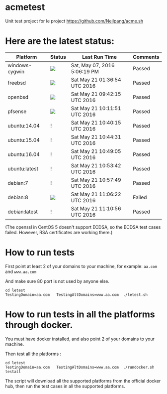 # acmetest
Unit test project for le project https://github.com/Neilpang/acme.sh



# Here are the latest status:

| Platform | Status| Last Run Time| Comments|
-----------|-------|--------------|---------|
|windows-cygwin| ![](https://cdn.rawgit.com/Neilpang/letest/master/status/windows-cygwin.svg?1462640779)| Sat, May 07, 2016  5:06:19 PM| Passed |
|freebsd| ![](https://cdn.rawgit.com/Neilpang/letest/master/status/freebsd.svg?1463794614)| Sat May 21 01:36:54 UTC 2016| Passed |
|openbsd| ![](https://cdn.rawgit.com/Neilpang/letest/master/status/openbsd.svg?1463823735)| Sat May 21 09:42:15 UTC 2016| Passed |
|pfsense| ![](https://cdn.rawgit.com/Neilpang/letest/master/status/pfsense.svg?1463825511)| Sat May 21 10:11:51 UTC 2016| Passed |
|ubuntu:14.04| \![](https://cdn.rawgit.com/Neilpang/letest/master/status/ubuntu-14.04.svg?1463827215)| Sat May 21 10:40:15 UTC 2016| Passed |
|ubuntu:15.04| \![](https://cdn.rawgit.com/Neilpang/letest/master/status/ubuntu-15.04.svg?1463827471)| Sat May 21 10:44:31 UTC 2016| Passed |
|ubuntu:16.04| \![](https://cdn.rawgit.com/Neilpang/letest/master/status/ubuntu-16.04.svg?1463827745)| Sat May 21 10:49:05 UTC 2016| Passed |
|ubuntu:latest| \![](https://cdn.rawgit.com/Neilpang/letest/master/status/ubuntu-latest.svg?1463828022)| Sat May 21 10:53:42 UTC 2016| Passed |
|debian:7| \![](https://cdn.rawgit.com/Neilpang/letest/master/status/debian-7.svg?1463828269)| Sat May 21 10:57:49 UTC 2016| Passed |
|debian:8| ![](https://cdn.rawgit.com/Neilpang/letest/master/status/debian-8.svg?1463828782)| Sat May 21 11:06:22 UTC 2016| Failed |
|debian:latest| \![](https://cdn.rawgit.com/Neilpang/letest/master/status/debian-latest.svg?1463829056)| Sat May 21 11:10:56 UTC 2016| Passed |
(The openssl in CentOS 5 doesn't support ECDSA, so the ECDSA test cases failed. However, RSA certificates are working there.)

# How to run tests

First point at least 2 of your domains to your machine, 
for example: `aa.com` and `www.aa.com`

And make sure 80 port is not used by anyone else.

```
cd letest
TestingDomain=aa.com   TestingAltDomains=www.aa.com  ./letest.sh
```

# How to run tests in all the platforms through docker.

You must have docker installed, and also point 2 of your domains to your machine.

Then test all the platforms :

```
cd letest
TestingDomain=aa.com   TestingAltDomains=www.aa.com  ./rundocker.sh  testall
```

The script will download all the supported platforms from the official docker hub, then run the test cases in all the supported platforms.






